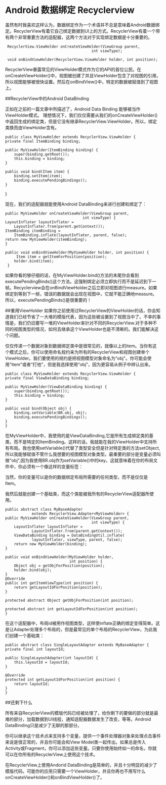 # Android 数据绑定 Recyclerview

虽然有时我喜欢这样认为，数据绑定作为一个术语并不总是意味着Android数据绑定。RecyclerView有着它自己绑定数据到UI上的方式。RecyclerView有着一个带有两个非常重要方法的适配器，这两个方法对于实现绑定数据是十分重要的。

	 RecyclerView.ViewHolder onCreateViewHolder(ViewGroup parent,
                                           int viewType);

     void onBindViewHolder(RecyclerView.ViewHolder holder, int position);

RecyclerView暴露常见的ViewHolder模式作为它的API的首位公民。在onCreateViewHolder()中，视图被创建了并且ViewHolder包含了对视图的引用，所以视图能够被很快设置。然后在onBindView()中，特定的数据被赋值到了视图上。

##RecyclerView中的Android DataBinding

正如在之前的一篇文章中所描述了，Android Data Binding 能够被当作ViewHolder模式。
理想情况下，我们仅仅需要从我们的onCreateViewHolder()中返回生成的绑定类，但是它没有继承RecyclerView.ViewHolder。所以，绑定类换而由ViewHolder含有。
		
	public class MyViewHolder extends RecyclerView.ViewHolder {
    private final ItemBinding binding;

    public MyViewHolder(ItemBinding binding) {
        super(binding.getRoot());
        this.binding = binding;
    }

    public void bind(Item item) {
        binding.setItem(item);
        binding.executePendingBindings();
    }
}

现在，我们的适配器就能使用Android DataBinding来进行创建和绑定了：

	public MyViewHolder onCreateViewHolder(ViewGroup parent,
                                       int viewType) {
    LayoutInflater layoutInflater =
        LayoutInflater.from(parent.getContext());
    ItemBinding itemBinding = 
        ItemBinding.inflate(layoutInflater, parent, false);
    return new MyViewHolder(itemBinding);
    }

    public void onBindViewHolder(MyViewHolder holder, int position) {
         Item item = getItemForPosition(position);
        holder.bind(item);
     }
如果你看的够仔细的话，在MyViewHolder.bind()方法的末尾你会看到executePendingBinds()这个方法。这强制绑定必须立即执行而不是延迟到下一帧。Recyclerview会在onBindViewHolder之后立即对视图进行measure。如果绑定到等到下一帧，错误的数据就会出现在视图中，它就不能正确地measure。所以，executePendingBinds()是很重要的！

##重用ViewHolder
如果你之前使用过RecyclerView的ViewHolder的话，你会知道我们已经节省了一大堆的模版代表，因为这些被设置到了视图当中了。不幸的事情是，我们仍旧要写一堆的ViewHolder来针对不同的RecyclerView.对于多种不同的视图类型的情况，如何去继承这个ViewHolder也是不清晰的。我们能解决这个问题。

仅仅传递一个数据对象到数据绑定类中是很常见的，就像以上的item。当你有这个模式之后，你可以使用命名规约来为所有的RecyclerView和视图创建单个ViewHolder。我们要使用的规约是把视图模型对象命名为“obj"。你可能会使用“item"或者“打他”，但是我选择使用“obj”，因为更容易从例子中辨认出来。

	public class MyViewHolder extends RecyclerView.ViewHolder {
    private final ViewDataBinding binding;

    public MyViewHolder(ViewDataBinding binding) {
        super(binding.getRoot());
        this.binding = binding;
    }

    public void bind(Object obj) {
        binding.setVariable(BR.obj, obj);
        binding.executePendingBindings();
    }
    } 
 在MyViewHolder中，我使用的是ViewDataBinding,它是所有生成绑定类的基类，而不是特定的ItemBinding。这样的话，我就能在我的ViewHolder中支持所有布局。我也使用setVariable()代替了类型安全但是针对特定类的方法setObject,所以我能够赋值不管什么我想要的视图模型对象类型。最重要的部分是变量必须叫做”obj",因为我使用BR.obj作为setVariable()中的key。这就意味着在你的布局文件中，你必须有一个像这样的变量标签：
 
 <variable name="obj" type="Item"/>

当然，你的变量可以是你的数据绑定布局所需要的任何类型，而不是仅仅是Item。

我然后就能创建一个基础类，而这个类能被我所有的RecyclerView适配器所使用。

	public abstract class MyBaseAdapter
                extends RecyclerView.Adapter<MyViewHolder> {
    public MyViewHolder onCreateViewHolder(ViewGroup parent,
                                           int viewType) {
        LayoutInflater layoutInflater =
                LayoutInflater.from(parent.getContext());
        ViewDataBinding binding = DataBindingUtil.inflate(
                layoutInflater, viewType, parent, false);
        return new MyViewHolder(binding);
    }

    public void onBindViewHolder(MyViewHolder holder,
                                 int position) {
        Object obj = getObjForPosition(position);
        holder.bind(obj);
    }
    @Override
    public int getItemViewType(int position) {
        return getLayoutIdForPosition(position);
    }

    protected abstract Object getObjForPosition(int position);

    protected abstract int getLayoutIdForPosition(int position);
    }
 在这个适配器中，布局id被用作视图类型，这样使inflate正确的绑定变得简单。这是让Adapter处理多个布局的，但是最常见的单个布局的RecyclerView，为此我们创建一个基础类：
 
    public abstract class SingleLayoutAdapter extends MyBaseAdapter {
    private final int layoutId;
    
    public SingleLayoutAdapter(int layoutId) {
        this.layoutId = layoutId;
    }
    
    @Override
    protected int getLayoutIdForPosition(int position) {
        return layoutId;
    }
    }  
##还剩下什么 

所有来自RecyclerView的模版代码已经被处理了，给你剩下的要做的部分就是最难的部分，加载数据到UI线程，通知适配器数据发生了改变，等等。Android DataBinding只是减少了无聊的那部分。

你可以继承这个技术点来支持多个变量，提供一个事件处理器对象来处理点击事件来说是很正常的，并且你可能会和View Model类一起传出。如果总是传入Activity或Fragment，你可以添加这些变量。只要你使用始终如一的命名，你就可以在你所有的RecyclerView上使用这个技术。

在RecyclerView上使用Andorid DataBinding是简单的，并且十分明显的减少了模版代码。可能你的应用只需要一个ViewHolder，并且你再也不用写什么onCreateViewHolder()和onBindViewHolder()了。   